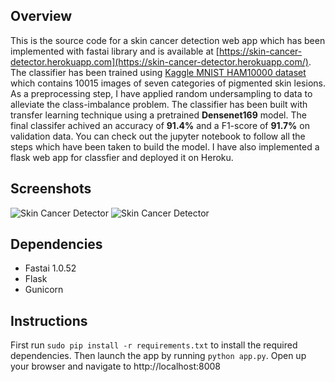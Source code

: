## Overview

This is the source code for a skin cancer detection web app which has been implemented with fastai library and is available at [https://skin-cancer-detector.herokuapp.com](https://skin-cancer-detector.herokuapp.com/). The classifier has been trained using [Kaggle MNIST HAM10000 dataset]([https://www.kaggle.com/kmader/skin-cancer-mnist-ham10000](https://www.kaggle.com/kmader/skin-cancer-mnist-ham10000)) which contains 10015 images of seven categories of pigmented skin lesions. As a preprocessing step, I have applied random undersampling to data to alleviate the class-imbalance problem. The classifier has been built with transfer learning technique using a pretrained **Densenet169** model. The final classifer achived an accuracy of **91.4%** and a F1-score of **91.7%** on validation data. You can check out the jupyter notebook to follow all the steps which have been taken to build the model. I have also implemented a flask web app for classfier and deployed it on Heroku.

## Screenshots
![Skin Cancer Detector](https://user-images.githubusercontent.com/34622266/57803457-b8f95780-776d-11e9-80d7-ab1dcd1faf71.PNG) 
![Skin Cancer Detector](https://user-images.githubusercontent.com/34622266/57803275-3e303c80-776d-11e9-97b7-dbbae436cef5.PNG)

## Dependencies

- Fastai 1.0.52 <br/>
- Flask <br/>
- Gunicorn

## Instructions
First run `sudo pip install -r requirements.txt`  to install the required dependencies. Then launch the app by running `python app.py`. Open up your browser and navigate to http://localhost:8008
